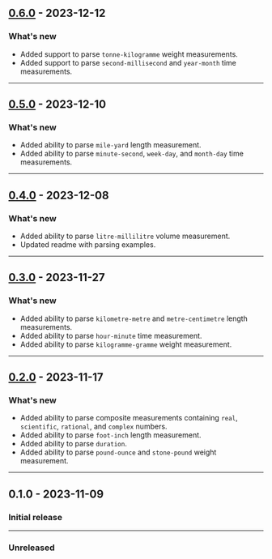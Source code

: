 ## [0.6.0](https://github.com/shivam091/composite_unit_measurements/compare/v0.5.0...v0.6.0) - 2023-12-12

### What's new

- Added support to parse `tonne-kilogramme` weight measurements.
- Added support to parse `second-millisecond` and `year-month` time measurements.

-----------

## [0.5.0](https://github.com/shivam091/composite_unit_measurements/compare/v0.4.0...v0.5.0) - 2023-12-10

### What's new

- Added ability to parse `mile-yard` length measurement.
- Added ability to parse `minute-second`, `week-day`, and `month-day` time measurements.

-----------

## [0.4.0](https://github.com/shivam091/composite_unit_measurements/compare/v0.3.0...v0.4.0) - 2023-12-08

### What's new

- Added ability to parse `litre-millilitre` volume measurement.
- Updated readme with parsing examples.

-----------

## [0.3.0](https://github.com/shivam091/composite_unit_measurements/compare/v0.2.0...v0.3.0) - 2023-11-27

### What's new

- Added ability to parse `kilometre-metre` and `metre-centimetre` length measurements.
- Added ability to parse `hour-minute` time measurement.
- Added ability to parse `kilogramme-gramme` weight measurement.

-----------

## [0.2.0](https://github.com/shivam091/composite_unit_measurements/compare/v0.1.0...v0.2.0) - 2023-11-17

### What's new

- Added ability to parse composite measurements containing `real`, `scientific`,
  `rational`, and `complex` numbers.
- Added ability to parse `foot-inch` length measurement.
- Added ability to parse `duration`.
- Added ability to parse `pound-ounce` and `stone-pound` weight measurement.

-----------

## 0.1.0 - 2023-11-09

### Initial release

-----------

### Unreleased
